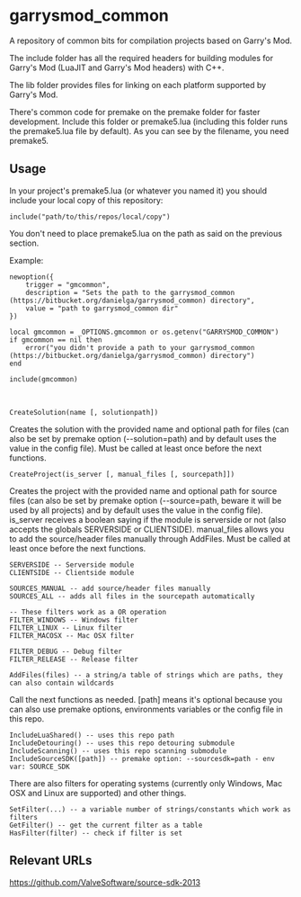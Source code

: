 # garrysmod_common

A repository of common bits for compilation projects based on Garry's Mod.

The include folder has all the required headers for building modules for Garry's Mod (LuaJIT and Garry's Mod headers) with C++.

The lib folder provides files for linking on each platform supported by Garry's Mod.

There's common code for premake on the premake folder for faster development. Include this folder or premake5.lua (including this folder runs the premake5.lua file by default).
As you can see by the filename, you need premake5.

## Usage

In your project's premake5.lua (or whatever you named it) you should include your local copy of this repository:

	include("path/to/this/repos/local/copy")

You don't need to place premake5.lua on the path as said on the previous section.

Example:

	newoption({
		trigger = "gmcommon",
		description = "Sets the path to the garrysmod_common (https://bitbucket.org/danielga/garrysmod_common) directory",
		value = "path to garrysmod_common dir"
	})

	local gmcommon = _OPTIONS.gmcommon or os.getenv("GARRYSMOD_COMMON")
	if gmcommon == nil then
		error("you didn't provide a path to your garrysmod_common (https://bitbucket.org/danielga/garrysmod_common) directory")
	end

	include(gmcommon)
<br />

	CreateSolution(name [, solutionpath])
Creates the solution with the provided name and optional path for files (can also be set by premake option (--solution=path) and by default uses the value in the config file). Must be called at least once before the next functions.

	CreateProject(is_server [, manual_files [, sourcepath]])
Creates the project with the provided name and optional path for source files (can also be set by premake option (--source=path, beware it will be used by all projects) and by default uses the value in the config file). is_server receives a boolean saying if the module is serverside or not (also accepts the globals SERVERSIDE or CLIENTSIDE). manual_files allows you to add the source/header files manually through AddFiles. Must be called at least once before the next functions.

	SERVERSIDE -- Serverside module
	CLIENTSIDE -- Clientside module

	SOURCES_MANUAL -- add source/header files manually
	SOURCES_ALL -- adds all files in the sourcepath automatically

	-- These filters work as a OR operation
	FILTER_WINDOWS -- Windows filter
	FILTER_LINUX -- Linux filter
	FILTER_MACOSX -- Mac OSX filter

	FILTER_DEBUG -- Debug filter
	FILTER_RELEASE -- Release filter

	AddFiles(files) -- a string/a table of strings which are paths, they can also contain wildcards

Call the next functions as needed. [path] means it's optional because you can also use premake options, environments variables or the config file in this repo.

	IncludeLuaShared() -- uses this repo path
	IncludeDetouring() -- uses this repo detouring submodule
	IncludeScanning() -- uses this repo scanning submodule
	IncludeSourceSDK([path]) -- premake option: --sourcesdk=path - env var: SOURCE_SDK

There are also filters for operating systems (currently only Windows, Mac OSX and Linux are supported) and other things.

	SetFilter(...) -- a variable number of strings/constants which work as filters
	GetFilter() -- get the current filter as a table
	HasFilter(filter) -- check if filter is set

## Relevant URLs

https://github.com/ValveSoftware/source-sdk-2013
